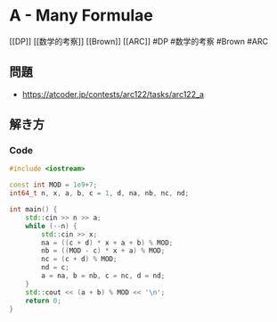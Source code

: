 # A - Many Formulae
[[DP]] [[数学的考察]] [[Brown]] [[ARC]]
#DP #数学的考察 #Brown #ARC 

## 問題
- https://atcoder.jp/contests/arc122/tasks/arc122_a

## 解き方
### Code
```c++
#include <iostream>

const int MOD = 1e9+7;
int64_t n, x, a, b, c = 1, d, na, nb, nc, nd;

int main() {
    std::cin >> n >> a;
    while (--n) {
        std::cin >> x;
        na = ((c + d) * x + a + b) % MOD;
        nb = ((MOD - c) * x + a) % MOD;
        nc = (c + d) % MOD;
        nd = c;
        a = na, b = nb, c = nc, d = nd;
    }
    std::cout << (a + b) % MOD << '\n';
    return 0;
}
```